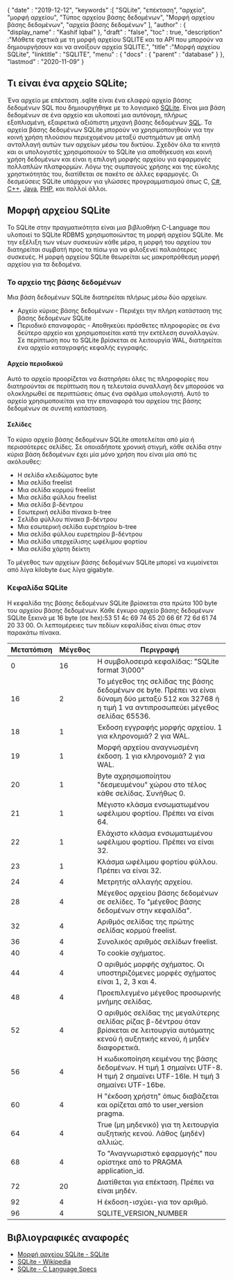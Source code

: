 {
  "date" : "2019-12-12",
  "keywords" :[ "SQLite", "επέκταση", "αρχείο", "μορφή αρχείου", "Τύπος αρχείου βάσης δεδομένων", "Μορφή αρχείου βάσης δεδομένων", "αρχεία βάσης δεδομένων" ],
  "author" : {
    "display_name" : "Kashif Iqbal"
},
  "draft" : "false",
  "toc" : true,
  "description" :"Μάθετε σχετικά με τη μορφή αρχείου SQLITE και τα API που μπορούν να δημιουργήσουν και να ανοίξουν αρχεία SQLITE.",
  "title" :"Μορφή αρχείου SQLite",
  "linktitle" : "SQLITE",
  "menu" : {
    "docs" : {
      "parent" : "database"
}
},
  "lastmod" : "2020-11-09"
}

## Τι είναι ένα αρχείο SQLite;

Ένα αρχείο με επέκταση .sqlite είναι ένα ελαφρύ αρχείο βάσης δεδομένων SQL που δημιουργήθηκε με το λογισμικό [SQLite](https://www.sqlite.org/index.html). Είναι μια βάση δεδομένων σε ένα αρχείο και υλοποιεί μια αυτόνομη, πλήρως εξοπλισμένη, εξαιρετικά αξιόπιστη μηχανή βάσης δεδομένων [SQL](/el/database/sql/). Τα αρχεία βάσης δεδομένων SQLite μπορούν να χρησιμοποιηθούν για την κοινή χρήση πλούσιου περιεχομένου μεταξύ συστημάτων με απλή ανταλλαγή αυτών των αρχείων μέσω του δικτύου. Σχεδόν όλα τα κινητά και οι υπολογιστές χρησιμοποιούν το SQLite για αποθήκευση και κοινή χρήση δεδομένων και είναι η επιλογή μορφής αρχείου για εφαρμογές πολλαπλών πλατφορμών. Λόγω της συμπαγούς χρήσης και της εύκολης χρηστικότητάς του, διατίθεται σε πακέτο σε άλλες εφαρμογές. Οι δεσμεύσεις SQLite υπάρχουν για γλώσσες προγραμματισμού όπως C, [C#](/el/programming/cs/), [C++](/el/programming/cpp), [Java](/el/programming/java/), [PHP](/el/programming/php/ ), και πολλοί άλλοι.

## Μορφή αρχείου SQLite

Το SQLite στην πραγματικότητα είναι μια βιβλιοθήκη C-Language που υλοποιεί το SQLite RDBMS χρησιμοποιώντας τη μορφή αρχείου SQLite. Με την εξέλιξη των νέων συσκευών κάθε μέρα, η μορφή του αρχείου του διατηρείται συμβατή προς τα πίσω για να φιλοξενεί παλαιότερες συσκευές. Η μορφή αρχείου SQLite θεωρείται ως μακροπρόθεσμη μορφή αρχείου για τα δεδομένα.

### Το αρχείο της βάσης δεδομένων

Μια βάση δεδομένων SQLite διατηρείται πλήρως μέσω δύο αρχείων.
* Αρχείο κύριας βάσης δεδομένων - Περιέχει την πλήρη κατάσταση της βάσης δεδομένων SQLite
* Περιοδικό επαναφοράς - Αποθηκεύει πρόσθετες πληροφορίες σε ένα δεύτερο αρχείο και χρησιμοποιείται κατά την εκτέλεση συναλλαγών. Σε περίπτωση που το SQLite βρίσκεται σε λειτουργία WAL, διατηρείται ένα αρχείο καταγραφής κεφαλής εγγραφής.

#### Αρχείο περιοδικού

Αυτό το αρχείο προορίζεται να διατηρήσει όλες τις πληροφορίες που διατηρούνται σε περίπτωση που η τελευταία συναλλαγή δεν μπορούσε να ολοκληρωθεί σε περιπτώσεις όπως ένα σφάλμα υπολογιστή. Αυτό το αρχείο χρησιμοποιείται για την επαναφορά του αρχείου της βάσης δεδομένων σε συνεπή κατάσταση.

#### Σελίδες

Το κύριο αρχείο βάσης δεδομένων SQLite αποτελείται από μία ή περισσότερες σελίδες. Σε οποιαδήποτε χρονική στιγμή, κάθε σελίδα στην κύρια βάση δεδομένων έχει μία μόνο χρήση που είναι μία από τις ακόλουθες:

* Η σελίδα κλειδώματος byte
* Μια σελίδα freelist
* Μια σελίδα κορμού freelist
* Μια σελίδα φύλλου freelist
* Μια σελίδα β-δέντρου
* Εσωτερική σελίδα πίνακα b-tree
* Σελίδα φύλλου πίνακα β-δέντρου
* Μια εσωτερική σελίδα ευρετηρίου b-tree
* Μια σελίδα φύλλου ευρετηρίου β-δέντρου
* Μια σελίδα υπερχείλισης ωφέλιμου φορτίου
* Μια σελίδα χάρτη δείκτη

Το μέγεθος των αρχείων βάσης δεδομένων SQLite μπορεί να κυμαίνεται από λίγα kilobyte έως λίγα gigabyte.

### Κεφαλίδα SQLite

Η κεφαλίδα της βάσης δεδομένων SQLite βρίσκεται στα πρώτα 100 byte του αρχείου βάσης δεδομένων. Κάθε έγκυρο αρχείο βάσης δεδομένων SQLite ξεκινά με 16 byte (σε hex):53 51 4c 69 74 65 20 66 6f 72 6d 61 74 20 33 00. Οι λεπτομέρειες των πεδίων κεφαλίδας είναι όπως στον παρακάτω πίνακα.

|Μετατόπιση|Μέγεθος|Περιγραφή|
---|---|---|
|0|16|Η συμβολοσειρά κεφαλίδας: "SQLite format 3\000"|
|16|2|Το μέγεθος της σελίδας της βάσης δεδομένων σε byte. Πρέπει να είναι δύναμη δύο μεταξύ 512 και 32768 ή η τιμή 1 να αντιπροσωπεύει μέγεθος σελίδας 65536.|
|18|1|Έκδοση εγγραφής μορφής αρχείου. 1 για κληρονομιά? 2 για WAL.|
|19|1|Μορφή αρχείου αναγνωσμένη έκδοση. 1 για κληρονομιά? 2 για WAL.|
|20|1|Byte αχρησιμοποίητου "δεσμευμένου" χώρου στο τέλος κάθε σελίδας. Συνήθως 0.|
|21|1|Μέγιστο κλάσμα ενσωματωμένου ωφέλιμου φορτίου. Πρέπει να είναι 64.|
|22|1|Ελάχιστο κλάσμα ενσωματωμένου ωφέλιμου φορτίου. Πρέπει να είναι 32.|
|23|1|Κλάσμα ωφέλιμου φορτίου φύλλου. Πρέπει να είναι 32.|
|24|4|Μετρητής αλλαγής αρχείου.|
|28|4|Μέγεθος αρχείου βάσης δεδομένων σε σελίδες. Το "μέγεθος βάσης δεδομένων στην κεφαλίδα".|
|32|4|Αριθμός σελίδας της πρώτης σελίδας κορμού freelist.|
|36|4|Συνολικός αριθμός σελίδων freelist.|
|40|4|Το cookie σχήματος.|
|44|4|Ο αριθμός μορφής σχήματος. Οι υποστηριζόμενες μορφές σχήματος είναι 1, 2, 3 και 4.|
|48|4|Προεπιλεγμένο μέγεθος προσωρινής μνήμης σελίδας.|
|52|4|Ο αριθμός σελίδας της μεγαλύτερης σελίδας ρίζας β-δέντρου όταν βρίσκεται σε λειτουργία αυτόματης κενού ή αυξητικής κενού, ή μηδέν διαφορετικά.|
|56|4|Η κωδικοποίηση κειμένου της βάσης δεδομένων. Η τιμή 1 σημαίνει UTF-8. Η τιμή 2 σημαίνει UTF-16le. Η τιμή 3 σημαίνει UTF-16be.|
|60|4|Η "έκδοση χρήστη" όπως διαβάζεται και ορίζεται από το user_version pragma.|
|64|4|True (μη μηδενικό) για τη λειτουργία αυξητικής κενού. Λάθος (μηδέν) αλλιώς.|
|68|4|Το "Αναγνωριστικό εφαρμογής" που ορίστηκε από το PRAGMA application_id.|
|72|20|Διατίθεται για επέκταση. Πρέπει να είναι μηδέν.|
|92|4|Η έκδοση-ισχύει-για τον αριθμό.|
|96|4|SQLITE_VERSION_NUMBER|

## Βιβλιογραφικές αναφορές ##

* [Μορφή αρχείου SQLite - SQLite](https://www.sqlite.org/fileformat2.html)
* [SQLite - Wikipedia](https://en.wikipedia.org/wiki/SQLite)
* [SQLite - C Language Specs](https://www.sqlite.org/c3ref/intro.html)

